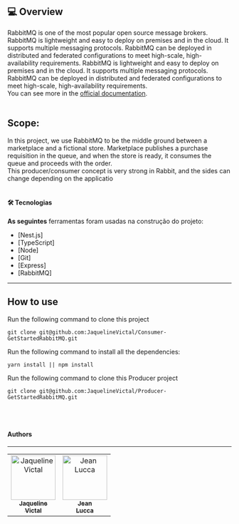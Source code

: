 <h2>💻 Overview </h2>

RabbitMQ is one of the most popular open source message brokers. RabbitMQ is lightweight and easy to deploy on premises and in the cloud. It supports multiple messaging protocols. RabbitMQ can be deployed in distributed and federated configurations to meet high-scale, high-availability requirements.
RabbitMQ is lightweight and easy to deploy on premises and in the cloud. It supports multiple messaging protocols. RabbitMQ can be deployed in distributed and federated configurations to meet high-scale, high-availability requirements.
<br>
You can see more in the [official documentation](https://www.rabbitmq.com/documentation.html).
<br>
<br>

## Scope:

In this project, we use RabbitMQ to be the middle ground between a marketplace and a fictional store. Marketplace publishes a purchase requisition in the queue, and when the store is ready, it consumes the queue and proceeds with the order.
<br>
This producer/consumer concept is very strong in Rabbit, and the sides can change depending on the applicatio
<br>
<br>

#### 🛠 Tecnologias

**As seguintes** ferramentas foram usadas na construção do projeto:

- [Nest.js]
- [TypeScript]
- [Node]
- [Git]
- [Express]
- [RabbitMQ]

<hr>

## How to use

Run the following command to clone this project

```
git clone git@github.com:JaquelineVictal/Consumer-GetStartedRabbitMQ.git
```

Run the following command to install all the dependencies:

```
yarn install || npm install
```

Run the following command to clone this Producer project

```
git clone git@github.com:JaquelineVictal/Producer-GetStartedRabbitMQ.git
```

<br>
<br>

#### Authors

---

 <table>
	<tr>  
		<td align="center">
			<a href="https://github.com/JaquelineVictal">
				<img
					width="100px"
					height="auto"
					src="https://github.com/JaquelineVictal.png"
					alt="Jaqueline Victal"
				/>
				<br />
				<sub>
					<b>Jaqueline<br>Victal</b>
				</sub>
			</a>
		</td>
		<td align="center">
			<a href="https://github.com/jeanlucca19/node-pg-migrate">
				<img
					width="100px"
					height="auto"
					src="https://avatars.githubusercontent.com/u/83885005?v=4"
					alt="Jean Lucca"
				/>
				<br />
				<sub>
					<b>Jean<br>Lucca</b>
				</sub>
			</a>
		</td>
</table>
